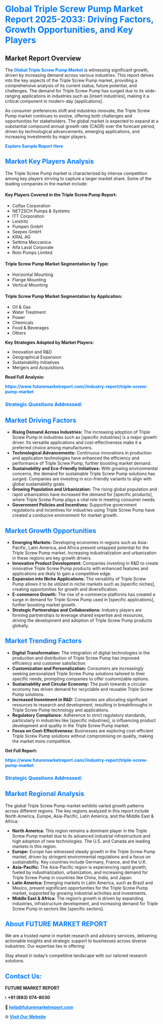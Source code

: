<h1 style="color: #007BFF;">Global Triple Screw Pump Market Report 2025-2033: Driving Factors, Growth Opportunities, and Key Players</h1>

<section id="overview">
<h2>Market Report Overview</h2>
<p>The <a href="https://www.futuremarketreport.com//industry-report/triple-screw-pump-market" style="color: #007BFF; text-decoration: none;"><strong>Global Triple Screw Pump Market</strong></a> is witnessing significant growth, driven by increasing demand across various industries. This report delves into the key aspects of the Triple Screw Pump market, providing a comprehensive analysis of its current status, future potential, and challenges. The demand for Triple Screw Pump has surged due to its wide-ranging applications in industries such as [insert industries], making it a critical component in modern-day [applications].</p>
<p>As consumer preferences shift and industries innovate, the Triple Screw Pump market continues to evolve, offering both challenges and opportunities for stakeholders. The global market is expected to expand at a substantial compound annual growth rate (CAGR) over the forecast period, driven by technological advancements, emerging applications, and increasing investments by major players.</p>
</section>

<section id="overview">
<p><a href="https://www.futuremarketreport.com//request-sample/reportId=84031" style="color: #007BFF; text-decoration: none;"><strong>Explore Sample Report Here</strong></a></p>
</section>

<section id="key-players">
<h2 style="color: #007BFF;">Market Key Players Analysis</h2>
<p>The Triple Screw Pump market is characterized by intense competition among key players striving to capture a larger market share. Some of the leading companies in the market include:</p>
<h4>Key Players Covered in the Triple Screw Pump Report:</h4>
<ul><li>Colfax Corporation</li><li>NETZSCH Pumps &amp; Systems</li><li>ITT Corporation</li><li>Leistritz</li><li>Pumpen GmbH</li><li>Seepex GmbH</li><li>KRAL AG</li><li>Settima Meccanica</li><li>Alfa Laval Corporate</li><li>Roto Pumps Limited</li></ul>
<h4>Triple Screw Pump Market Segmentation by Type:</h4>
<ul><li>Horizontal Mounting</li><li>Flange Mounting</li><li>Vertical Mounting</li></ul>

<h4>Triple Screw Pump Market Segmentation by Application:</h4>
<ul><li>Oil &amp; Gas</li><li>Water Treatment</li><li>Power</li><li>Chemicals</li><li>Food &amp; Beverages</li><li>Others</li></ul>
<p><strong>Key Strategies Adopted by Market Players:</strong></p>
<ul>
<li>Innovation and R&D</li>
<li>Geographical Expansion</li>
<li>Sustainability Initiatives</li>
<li>Mergers and Acquisitions</li>
</ul>
</section>

<section>
<p><strong>Read Full Analysis: </strong></p><a href="https://www.futuremarketreport.com//industry-report/triple-screw-pump-market" style="color: #007BFF; text-decoration: none;"><strong>https://www.futuremarketreport.com//industry-report/triple-screw-pump-market</strong></a>
<h3 style="color: #007BFF;">Strategic Questions Addressed:</h3>
</section>

<section id="driving-factors">
<h2 style="color: #007BFF;">Market Driving Factors</h2>
<ul>
<li><strong>Rising Demand Across Industries:</strong> The increasing adoption of Triple Screw Pump in industries such as [specific industries] is a major growth driver. Its versatile applications and cost-effectiveness make it a preferred choice among manufacturers.</li>
<li><strong>Technological Advancements:</strong> Continuous innovations in production and application technologies have enhanced the efficiency and performance of Triple Screw Pump, further boosting market demand.</li>
<li><strong>Sustainability and Eco-Friendly Initiatives:</strong> With growing environmental concerns, the demand for sustainable Triple Screw Pump solutions has surged. Companies are investing in eco-friendly variants to align with global sustainability goals.</li>
<li><strong>Growing Population and Urbanization:</strong> The rising global population and rapid urbanization have increased the demand for [specific products], where Triple Screw Pump plays a vital role in meeting consumer needs.</li>
<li><strong>Government Policies and Incentives:</strong> Supportive government regulations and incentives for industries using Triple Screw Pump have created a conducive environment for market growth.</li>
</ul>
</section>

<section id="growth-opportunities">
<h2 style="color: #007BFF;">Market Growth Opportunities</h2>
<ul>
<li><strong>Emerging Markets:</strong> Developing economies in regions such as Asia-Pacific, Latin America, and Africa present untapped potential for the Triple Screw Pump market. Increasing industrialization and urbanization in these regions are key growth drivers.</li>
<li><strong>Innovative Product Development:</strong> Companies investing in R&D to create innovative Triple Screw Pump products with enhanced features and applications are likely to gain a competitive edge.</li>
<li><strong>Expansion into Niche Applications:</strong> The versatility of Triple Screw Pump allows it to be utilized in niche markets such as [specific niches], creating opportunities for growth and diversification.</li>
<li><strong>E-commerce Growth:</strong> The rise of e-commerce platforms has created a surge in demand for Triple Screw Pump used in [specific applications], further boosting market growth.</li>
<li><strong>Strategic Partnerships and Collaborations:</strong> Industry players are forming partnerships to leverage shared expertise and resources, driving the development and adoption of Triple Screw Pump products globally.</li>
</ul>
</section>

<section id="trending-factors">
<h2 style="color: #007BFF;">Market Trending Factors</h2>
<ul>
<li><strong>Digital Transformation:</strong> The integration of digital technologies in the production and distribution of Triple Screw Pump has improved efficiency and customer satisfaction.</li>
<li><strong>Customization and Personalization:</strong> Consumers are increasingly seeking personalized Triple Screw Pump solutions tailored to their specific needs, prompting companies to offer customizable options.</li>
<li><strong>Sustainability and Circular Economy:</strong> The push towards a circular economy has driven demand for recyclable and reusable Triple Screw Pump solutions.</li>
<li><strong>Increased Investment in R&D:</strong> Companies are allocating significant resources to research and development, resulting in breakthroughs in Triple Screw Pump technology and applications.</li>
<li><strong>Regulatory Compliance:</strong> Adherence to strict regulatory standards, particularly in industries like [specific industries], is influencing product development and quality in the Triple Screw Pump market.</li>
<li><strong>Focus on Cost-Effectiveness:</strong> Businesses are exploring cost-efficient Triple Screw Pump solutions without compromising on quality, making the market more competitive.</li>
</ul>
</section>

<section>
<p><strong>Get Full Report: </strong></p><a href="https://www.futuremarketreport.com//industry-report/triple-screw-pump-market" style="color: #007BFF; text-decoration: none;"><strong>https://www.futuremarketreport.com//industry-report/triple-screw-pump-market</strong></a>
<h3 style="color: #007BFF;">Strategic Questions Addressed:</h3>
</section>


<section id="regional-analysis">
<h2 style="color: #007BFF;">Market Regional Analysis</h2>
<p>The global Triple Screw Pump market exhibits varied growth patterns across different regions. The key regions analyzed in this report include North America, Europe, Asia-Pacific, Latin America, and the Middle East & Africa:</p>
<ul>
<li><strong>North America:</strong> This region remains a dominant player in the Triple Screw Pump market due to its advanced industrial infrastructure and high adoption of new technologies. The U.S. and Canada are leading markets in this region.</li>
<li><strong>Europe:</strong> Europe has witnessed steady growth in the Triple Screw Pump market, driven by stringent environmental regulations and a focus on sustainability. Key countries include Germany, France, and the U.K.</li>
<li><strong>Asia-Pacific:</strong> The Asia-Pacific region is experiencing rapid growth, fueled by industrialization, urbanization, and increasing demand for Triple Screw Pump in countries like China, India, and Japan.</li>
<li><strong>Latin America:</strong> Emerging markets in Latin America, such as Brazil and Mexico, present significant opportunities for the Triple Screw Pump market, supported by growing industrial activities and investments.</li>
<li><strong>Middle East & Africa:</strong> The region’s growth is driven by expanding industries, infrastructure development, and increasing demand for Triple Screw Pump in sectors like [specific sectors].</li>
</ul>
</section>

<footer>
<h2 style="color: #007BFF;">About FUTURE MARKET REPORT</h2>
<p>We are a trusted name in market research and advisory services, delivering actionable insights and strategic support to businesses across diverse industries. Our expertise lies in offering:</p>

<p>Stay ahead in today’s competitive landscape with our tailored research solutions.</p>

<h2 style="color: #007BFF;">Contact Us:</h2>
<p><strong>FUTURE MARKET REPORT</strong></p>
<p>📞 <strong>+91 (883) 074-8030</strong></p>
<p>📧 <strong><a href="mailto:help@futuremarketreport.com" style="color: #007BFF;">help@futuremarketreport.com</a></strong></p>
<p>🌐 <strong><a href="https://www.futuremarketreport.com/" style="color: #007BFF;">Visit Our Website</a></strong></p>
</footer>